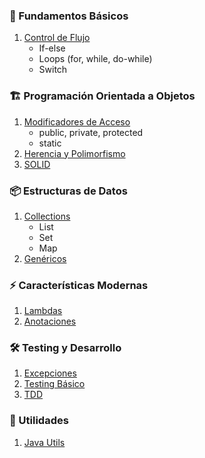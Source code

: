 ### 🔰 Fundamentos Básicos
1. [Control de Flujo](control-de-flujo.md)
   - If-else
   - Loops (for, while, do-while)
   - Switch

### 🏗 Programación Orientada a Objetos
1. [Modificadores de Acceso](oop/access-modifiers.md)
   - public, private, protected
   - static
2. [Herencia y Polimorfismo](oop/inheritance-polymorphism.md)
3. [SOLID](oop/solid.md)

### 📦 Estructuras de Datos
1. [Collections](collections/README.md)
   - List
   - Set
   - Map
2. [Genéricos](collections/generics.md)

### ⚡ Características Modernas
1. [Lambdas](modern/lambdas.md)
2. [Anotaciones](modern/annotations.md)

### 🛠 Testing y Desarrollo
1. [Excepciones](testing/exceptions.md)
2. [Testing Básico](testing/basic-testing.md)
3. [TDD](testing/tdd.md)

### 🔧 Utilidades
1. [Java Utils](utils/java-utils.md)

